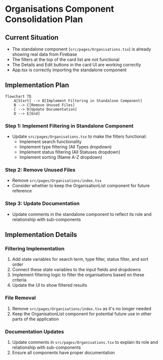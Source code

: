 # Organisations Component Consolidation Plan

## Current Situation
- The standalone component (`src/pages/Organisations.tsx`) is already showing real data from Firebase
- The filters at the top of the card list are not functional
- The Details and Edit buttons in the card UI are working correctly
- App.tsx is correctly importing the standalone component

## Implementation Plan

```mermaid
flowchart TD
    A[Start] --> B[Implement Filtering in Standalone Component]
    B --> C[Remove Unused Files]
    C --> D[Update Documentation]
    D --> E[End]
```

### Step 1: Implement Filtering in Standalone Component
- Update `src/pages/Organisations.tsx` to make the filters functional:
  - Implement search functionality
  - Implement type filtering (All Types dropdown)
  - Implement status filtering (All Statuses dropdown)
  - Implement sorting (Name A-Z dropdown)

### Step 2: Remove Unused Files
- Remove `src/pages/Organisations/index.tsx`
- Consider whether to keep the OrganisationList component for future reference

### Step 3: Update Documentation
- Update comments in the standalone component to reflect its role and relationship with sub-components

## Implementation Details

### Filtering Implementation
1. Add state variables for search term, type filter, status filter, and sort order
2. Connect these state variables to the input fields and dropdowns
3. Implement filtering logic to filter the organisations based on these criteria
4. Update the UI to show filtered results

### File Removal
1. Remove `src/pages/Organisations/index.tsx` as it's no longer needed
2. Keep the OrganisationList component for potential future use in other parts of the application

### Documentation Updates
1. Update comments in `src/pages/Organisations.tsx` to explain its role and relationship with sub-components
2. Ensure all components have proper documentation